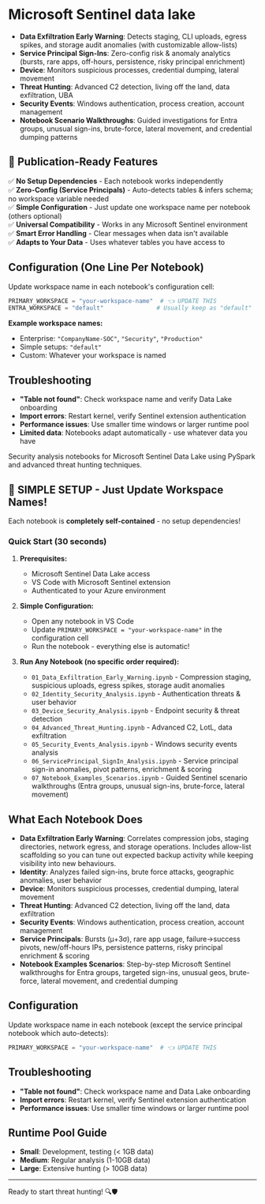 # Microsoft Sentinel data lake
- **Data Exfiltration Early Warning**: Detects staging, CLI uploads, egress spikes, and storage audit anomalies (with customizable allow-lists)
- **Service Principal Sign-Ins**: Zero-config risk & anomaly analytics (bursts, rare apps, off-hours, persistence, risky principal enrichment)
- **Device**: Monitors suspicious processes, credential dumping, lateral movement
- **Threat Hunting**: Advanced C2 detection, living off the land, data exfiltration, UBA
- **Security Events**: Windows authentication, process creation, account management
- **Notebook Scenario Walkthroughs**: Guided investigations for Entra groups, unusual sign-ins, brute-force, lateral movement, and credential dumping patterns

## 🎯 **Publication-Ready Features**

✅ **No Setup Dependencies** - Each notebook works independently  
✅ **Zero-Config (Service Principals)** - Auto-detects tables & infers schema; no workspace variable needed  
✅ **Simple Configuration** - Just update one workspace name per notebook (others optional)  
✅ **Universal Compatibility** - Works in any Microsoft Sentinel environment  
✅ **Smart Error Handling** - Clear messages when data isn't available  
✅ **Adapts to Your Data** - Uses whatever tables you have access to  

## Configuration (One Line Per Notebook)

Update workspace name in each notebook's configuration cell:
```python
PRIMARY_WORKSPACE = "your-workspace-name"  # 👈 UPDATE THIS
ENTRA_WORKSPACE = "default"               # Usually keep as "default"
```

**Example workspace names:**
- Enterprise: `"CompanyName-SOC"`, `"Security"`, `"Production"`
- Simple setups: `"default"`
- Custom: Whatever your workspace is named

## Troubleshooting

- **"Table not found"**: Check workspace name and verify Data Lake onboarding
- **Import errors**: Restart kernel, verify Sentinel extension authentication  
- **Performance issues**: Use smaller time windows or larger runtime pool
- **Limited data**: Notebooks adapt automatically - use whatever data you have

Security analysis notebooks for Microsoft Sentinel Data Lake using PySpark and advanced threat hunting techniques.

## 🚀 **SIMPLE SETUP - Just Update Workspace Names!**

Each notebook is **completely self-contained** - no setup dependencies!

### Quick Start (30 seconds)
1. **Prerequisites:**
   - Microsoft Sentinel Data Lake access
   - VS Code with Microsoft Sentinel extension
   - Authenticated to your Azure environment

2. **Simple Configuration:**
   - Open any notebook in VS Code
   - Update `PRIMARY_WORKSPACE = "your-workspace-name"` in the configuration cell
   - Run the notebook - everything else is automatic!

3. **Run Any Notebook (no specific order required):**
   - `01_Data_Exfiltration_Early_Warning.ipynb` - Compression staging, suspicious uploads, egress spikes, storage audit anomalies
   - `02_Identity_Security_Analysis.ipynb` - Authentication threats & user behavior
   - `03_Device_Security_Analysis.ipynb` - Endpoint security & threat detection
   - `04_Advanced_Threat_Hunting.ipynb` - Advanced C2, LotL, data exfiltration
   - `05_Security_Events_Analysis.ipynb` - Windows security events analysis
   - `06_ServicePrincipal_SignIn_Analysis.ipynb` - Service principal sign-in anomalies, pivot patterns, enrichment & scoring
   - `07_Notebook_Examples_Scenarios.ipynb` - Guided Sentinel scenario walkthroughs (Entra groups, unusual sign-ins, brute-force, lateral movement)

## What Each Notebook Does

- **Data Exfiltration Early Warning**: Correlates compression jobs, staging directories, network egress, and storage operations. Includes allow-list scaffolding so you can tune out expected backup activity while keeping visibility into new behaviours.
- **Identity**: Analyzes failed sign-ins, brute force attacks, geographic anomalies, user behavior
- **Device**: Monitors suspicious processes, credential dumping, lateral movement
- **Threat Hunting**: Advanced C2 detection, living off the land, data exfiltration
- **Security Events**: Windows authentication, process creation, account management
- **Service Principals**: Bursts (μ+3σ), rare app usage, failure→success pivots, new/off-hours IPs, persistence patterns, risky principal enrichment & scoring
- **Notebook Examples Scenarios**: Step-by-step Microsoft Sentinel walkthroughs for Entra groups, targeted sign-ins, unusual geos, brute-force, lateral movement, and credential dumping

## Configuration

Update workspace name in each notebook (except the service principal notebook which auto-detects):
```python
PRIMARY_WORKSPACE = "your-workspace-name"  # 👈 UPDATE THIS
```

## Troubleshooting

- **"Table not found"**: Check workspace name and Data Lake onboarding
- **Import errors**: Restart kernel, verify Sentinel extension authentication
- **Performance issues**: Use smaller time windows or larger runtime pool

## Runtime Pool Guide

- **Small**: Development, testing (< 1GB data)
- **Medium**: Regular analysis (1-10GB data)  
- **Large**: Extensive hunting (> 10GB data)

---

Ready to start threat hunting! 🔍🛡️
